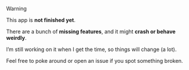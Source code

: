 > [!WARNING]
> This app is **not finished yet**.
> 
> There are a bunch of **missing features**, and it might **crash or behave weirdly**.
> 
> I’m still working on it when I get the time, so things will change (a lot).
>  
> Feel free to poke around or open an issue if you spot something broken.

